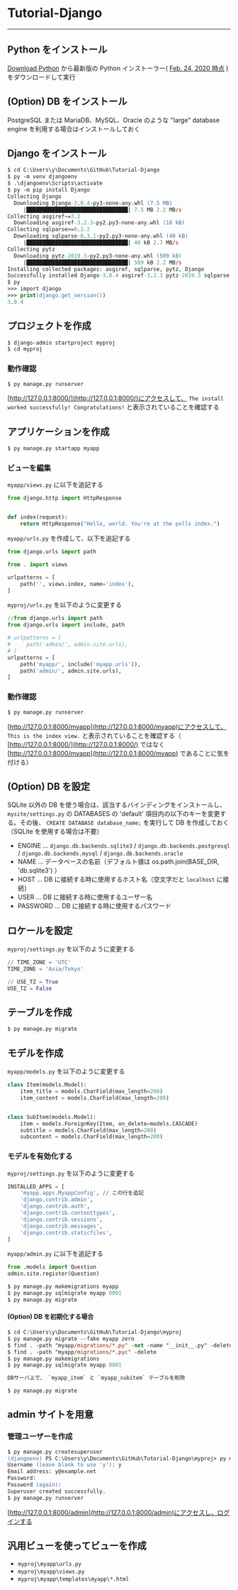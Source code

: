 # Tutorial-Django

---

## Python をインストール

[Download Python](https://www.python.org/downloads/) から最新版の Python インストーラー( [Feb. 24, 2020 時点](https://www.python.org/ftp/python/3.8.2/python-3.8.2-amd64-webinstall.exe) )をダウンロードして実行

## (Option) DB をインストール

PostgreSQL または MariaDB、MySQL、Oracle のような "large" database engine を利用する場合はインストールしておく

## Django をインストール

```ps
$ cd C:\Users\y\Documents\GitHub\Tutorial-Django
$ py -m venv djangoenv
$ .\djangoenv\Scripts\activate
$ py -m pip install Django
Collecting Django
  Downloading Django-3.0.4-py3-none-any.whl (7.5 MB)
     |████████████████████████████████| 7.5 MB 2.2 MB/s
Collecting asgiref~=3.2
  Downloading asgiref-3.2.3-py2.py3-none-any.whl (18 kB)
Collecting sqlparse>=0.2.2
  Downloading sqlparse-0.3.1-py2.py3-none-any.whl (40 kB)
     |████████████████████████████████| 40 kB 2.7 MB/s
Collecting pytz
  Downloading pytz-2019.3-py2.py3-none-any.whl (509 kB)
     |████████████████████████████████| 509 kB 2.2 MB/s
Installing collected packages: asgiref, sqlparse, pytz, Django
Successfully installed Django-3.0.4 asgiref-3.2.3 pytz-2019.3 sqlparse-0.3.1
$ py
>>> import django
>>> print(django.get_version())
3.0.4
```

## プロジェクトを作成

```ps
$ django-admin startproject myproj
$ cd myproj
```

### 動作確認

```ps
$ py manage.py runserver
```

[http://127.0.0.1:8000/](http://127.0.0.1:8000/)にアクセスして、 `The install worked successfully! Congratulations!` と表示されていることを確認する

## アプリケーションを作成

```ps
$ py manage.py startapp myapp
```

### ビューを編集

`myapp/views.py` に以下を追記する

```py
from django.http import HttpResponse


def index(request):
    return HttpResponse("Hello, world. You're at the polls index.")
```

`myapp/urls.py` を作成して、以下を追記する

```py
from django.urls import path

from . import views

urlpatterns = [
    path('', views.index, name='index'),
]
```

`myproj/urls.py` を以下のように変更する

```py
//from django.urls import path
from django.urls import include, path

# urlpatterns = [
#     path('admin/', admin.site.urls),
# ]
urlpatterns = [
    path('myapp/', include('myapp.urls')),
    path('admin/', admin.site.urls),
]
```

### 動作確認

```ps
$ py manage.py runserver
```

[http://127.0.0.1:8000/myapp](http://127.0.0.1:8000/myapp)にアクセスして、 `This is the index view.` と表示されていることを確認する（ [http://127.0.0.1:8000/](http://127.0.0.1:8000/) ではなく [http://127.0.0.1:8000/myapp](http://127.0.0.1:8000/myapp) であることに気を付ける）

## (Option) DB を設定

SQLite 以外の DB を使う場合は、該当するバインディングをインストールし、 `mysite/settings.py` の DATABASES の 'default' 項目内の以下のキーを変更する。その後、 `CREATE DATABASE database_name;` を実行して DB を作成しておく（SQLite を使用する場合は不要）

- ENGINE ... `django.db.backends.sqlite3` / `django.db.backends.postgresql` / `django.db.backends.mysql` / `django.db.backends.oracle`
- NAME ... データベースの名前（デフォルト値は os.path.join(BASE_DIR, 'db.sqlite3') ）
- HOST ... DB に接続する時に使用するホスト名（空文字だと `localhost` に接続）
- USER ... DB に接続する時に使用するユーザー名
- PASSWORD ... DB に接続する時に使用するパスワード

## ロケールを設定

`myproj/settings.py` を以下のように変更する

```py
// TIME_ZONE = 'UTC'
TIME_ZONE = 'Asia/Tokyo'

// USE_TZ = True
USE_TZ = False
```

## テーブルを作成

```ps
$ py manage.py migrate
```

## モデルを作成

`myapp/models.py` を以下のように変更する

```py
class Item(models.Model):
    item_title = models.CharField(max_length=200)
    item_content = models.CharField(max_length=200)


class SubItem(models.Model):
    item = models.ForeignKey(Item, on_delete=models.CASCADE)
    subtitle = models.CharField(max_length=200)
    subcontent = models.CharField(max_length=200)
```

### モデルを有効化する

`myproj/settings.py` を以下のように変更する

```py
INSTALLED_APPS = [
    'myapp.apps.MyappConfig', // この行を追記
    'django.contrib.admin',
    'django.contrib.auth',
    'django.contrib.contenttypes',
    'django.contrib.sessions',
    'django.contrib.messages',
    'django.contrib.staticfiles',
]
```

`myapp/admin.py` に以下を追記する

```py
from .models import Question
admin.site.register(Question)
```

```ps
$ py manage.py makemigrations myapp
$ py manage.py sqlmigrate myapp 0001
$ py manage.py migrate
```

#### (Option) DB を初期化する場合

```ps
$ cd C:\Users\y\Documents\GitHub\Tutorial-Django\myproj
$ py manage.py migrate --fake myapp zero
$ find . -path "myapp/migrations/*.py" -not -name "__init__.py" -delete
$ find . -path "myapp/migrations/*.pyc" -delete
$ py manage.py makemigrations
$ py manage.py sqlmigrate myapp 0001

DBサーバ上で、 `myapp_item` と `myapp_subitem` テーブルを削除

$ py manage.py migrate
```

## admin サイトを用意

### 管理ユーザーを作成

```ps
$ py manage.py createsuperuser
(djangoenv) PS C:\Users\y\Documents\GitHub\Tutorial-Django\myproj> py manage.py createsuperuser
Username (leave blank to use 'y'): y
Email address: y@example.net
Password:
Password (again):
Superuser created successfully.
$ py manage.py runserver
```

[http://127.0.0.1:8000/admin](http://127.0.0.1:8000/admin)にアクセスし、ログインする

## 汎用ビューを使ってビューを作成

- `myproj\myapp\urls.py`
- `myproj\myapp\views.py`
- `myproj\myapp\templates\myapp\*.html`
